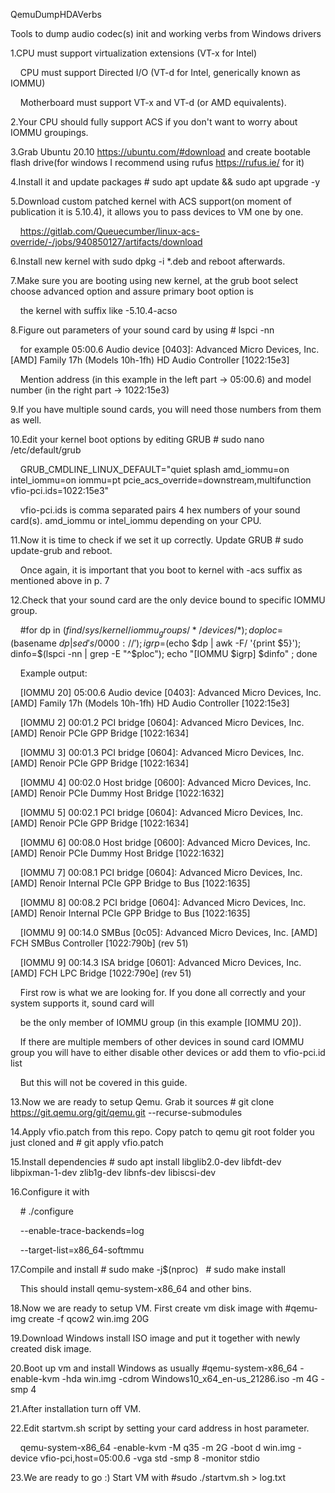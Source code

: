 QemuDumpHDAVerbs

Tools to dump audio codec(s) init and working verbs from Windows drivers

1.CPU must support virtualization extensions (VT-x for Intel)

    CPU must support Directed I/O (VT-d for Intel, generically known as IOMMU)

    Motherboard must support VT-x and VT-d (or AMD equivalents).

2.Your CPU should fully support ACS if you don't want to worry about IOMMU groupings.

3.Grab Ubuntu 20.10 https://ubuntu.com/#download and create bootable flash drive(for windows I recommend using rufus https://rufus.ie/ for it)

4.Install it and update packages # sudo apt update && sudo apt upgrade -y

5.Download custom patched kernel with ACS support(on moment of publication it is 5.10.4), it allows you to pass devices to VM one by one.

    https://gitlab.com/Queuecumber/linux-acs-override/-/jobs/940850127/artifacts/download

6.Install new kernel with sudo dpkg -i *.deb and reboot afterwards.

7.Make sure you are booting using new kernel, at the grub boot select choose advanced option and assure primary boot option is

    the kernel with suffix like -5.10.4-acso

8.Figure out parameters of your sound card by using # lspci -nn

    for example 05:00.6 Audio device [0403]: Advanced Micro Devices, Inc. [AMD] Family 17h (Models 10h-1fh) HD Audio Controller [1022:15e3]

    Mention address (in this example in the left part -> 05:00.6) and model number (in the right part -> 1022:15e3)

9.If you have multiple sound cards, you will need those numbers from them as well.

10.Edit your kernel boot options by editing GRUB # sudo nano /etc/default/grub

    GRUB_CMDLINE_LINUX_DEFAULT="quiet splash amd_iommu=on intel_iommu=on iommu=pt pcie_acs_override=downstream,multifunction vfio-pci.ids=1022:15e3"

    vfio-pci.ids is comma separated pairs 4 hex numbers of your sound card(s). amd_iommu or intel_iommu depending on your CPU.

11.Now it is time to check if we set it up correctly. Update GRUB # sudo update-grub and reboot.

    Once again, it is important that you boot to kernel with -acs suffix as mentioned above in p. 7

12.Check that your sound card are the only device bound to specific IOMMU group.

    #for dp in $(find /sys/kernel/iommu_groups/*/devices/*); do ploc=$(basename $dp | sed 's/0000://'); igrp=$(echo $dp | awk -F/ '{print $5}'); dinfo=$(lspci -nn | grep -E "^$ploc"); echo "[IOMMU $igrp] $dinfo" ; done

    Example output:

    [IOMMU 20] 05:00.6 Audio device [0403]: Advanced Micro Devices, Inc. [AMD] Family 17h (Models 10h-1fh) HD Audio Controller [1022:15e3]

    [IOMMU 2] 00:01.2 PCI bridge [0604]: Advanced Micro Devices, Inc. [AMD] Renoir PCIe GPP Bridge [1022:1634]

    [IOMMU 3] 00:01.3 PCI bridge [0604]: Advanced Micro Devices, Inc. [AMD] Renoir PCIe GPP Bridge [1022:1634]

    [IOMMU 4] 00:02.0 Host bridge [0600]: Advanced Micro Devices, Inc. [AMD] Renoir PCIe Dummy Host Bridge [1022:1632]

    [IOMMU 5] 00:02.1 PCI bridge [0604]: Advanced Micro Devices, Inc. [AMD] Renoir PCIe GPP Bridge [1022:1634]

    [IOMMU 6] 00:08.0 Host bridge [0600]: Advanced Micro Devices, Inc. [AMD] Renoir PCIe Dummy Host Bridge [1022:1632]

    [IOMMU 7] 00:08.1 PCI bridge [0604]: Advanced Micro Devices, Inc. [AMD] Renoir Internal PCIe GPP Bridge to Bus [1022:1635]

    [IOMMU 8] 00:08.2 PCI bridge [0604]: Advanced Micro Devices, Inc. [AMD] Renoir Internal PCIe GPP Bridge to Bus [1022:1635]

    [IOMMU 9] 00:14.0 SMBus [0c05]: Advanced Micro Devices, Inc. [AMD] FCH SMBus Controller [1022:790b] (rev 51)

    [IOMMU 9] 00:14.3 ISA bridge [0601]: Advanced Micro Devices, Inc. [AMD] FCH LPC Bridge [1022:790e] (rev 51)

    First row is what we are looking for. If you done all correctly and your system supports it, sound card will 

    be the only member of IOMMU group (in this example [IOMMU 20]).

    If there are multiple members of other devices in sound card IOMMU group you will have to either disable other devices or add them to vfio-pci.id list

    But this will not be covered in this guide.

13.Now we are ready to setup Qemu. Grab it sources # git clone https://git.qemu.org/git/qemu.git --recurse-submodules

14.Apply vfio.patch from this repo. Copy patch to qemu git root folder you just cloned and # git apply vfio.patch

15.Install dependencies # sudo apt install libglib2.0-dev libfdt-dev libpixman-1-dev zlib1g-dev libnfs-dev libiscsi-dev

16.Configure it with 

    # ./configure

    --enable-trace-backends=log

    --target-list=x86_64-softmmu

17.Compile and install # sudo make -j$(nproc)   # sudo make install

    This should install qemu-system-x86_64 and other bins.

18.Now we are ready to setup VM. First create vm disk image with #qemu-img create -f qcow2 win.img 20G

19.Download Windows install ISO image and put it together with newly created disk image.

20.Boot up vm and install Windows as usually #qemu-system-x86_64 -enable-kvm -hda win.img -cdrom Windows10_x64_en-us_21286.iso -m 4G -smp 4

21.After installation turn off VM.

22.Edit startvm.sh script by setting your card address in host parameter.

    qemu-system-x86_64 -enable-kvm -M q35 -m 2G -boot d win.img -device vfio-pci,host=05:00.6 -vga std -smp 8 -monitor stdio

23.We are ready to go :) Start VM with #sudo ./startvm.sh > log.txt
